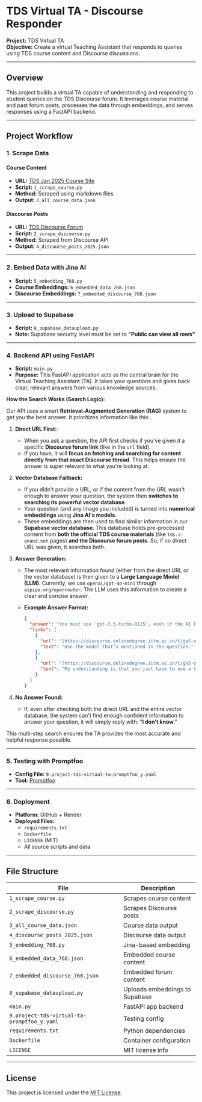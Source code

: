 # TDS Virtual TA - Discourse Responder

**Project:** TDS Virtual TA  
**Objective:** Create a virtual Teaching Assistant that responds to queries using TDS course content and Discourse discussions.

---

## Overview

This project builds a virtual TA capable of understanding and responding to student queries on the TDS Discourse forum. It leverages course material and past forum posts, processes the data through embeddings, and serves responses using a FastAPI backend.

---

## Project Workflow

### 1. Scrape Data

#### Course Content
- **URL:** [TDS Jan 2025 Course Site](https://tds.s-anand.net/#/2025-01/)
- **Script:** `1_scrape_course.py`
- **Method:** Scraped using markdown files
- **Output:** `3_all_course_data.json`

#### Discourse Posts
- **URL:** [TDS Discourse Forum](https://discourse.onlinedegree.iitm.ac.in/c/courses/tds-kb/34)
- **Script:** `2_scrape_discourse.py`
- **Method:** Scraped from Discourse API
- **Output:** `4_discourse_posts_2025.json`

---

### 2. Embed Data with Jina AI

- **Script:** `5_embedding_768.py`
- **Course Embeddings:** `6_embedded_data_768.json`
- **Discourse Embeddings:** `7_embedded_discourse_768.json`

---

### 3. Upload to Supabase

- **Script:** `8_supabase_dataupload.py`
- **Note:** Supabase security level must be set to **"Public can view all rows"**

---

### 4. Backend API using FastAPI

* **Script:** `main.py`
* **Purpose:** This FastAPI application acts as the central brain for the Virtual Teaching Assistant (TA). It takes your questions and gives back clear, relevant answers from various knowledge sources.

**How the Search Works (Search Logic):**

Our API uses a smart **Retrieval-Augmented Generation (RAG)** system to get you the best answer. It prioritizes information like this:

1.  **Direct URL First:**
    * When you ask a question, the API first checks if you've given it a specific **Discourse forum link** (like in the `url` field).
    * If you have, it will **focus on fetching and searching for content directly from that exact Discourse thread**. This helps ensure the answer is super relevant to what you're looking at.

2.  **Vector Database Fallback:**
    * If you didn't provide a URL, or if the content from the URL wasn't enough to answer your question, the system then **switches to searching its powerful vector database**.
    * Your question (and any image you included) is turned into **numerical embeddings** using **Jina AI's models**.
    * These embeddings are then used to find similar information in our **Supabase vector database**. This database holds pre-processed content from **both the official TDS course materials** (like `tds.s-anand.net` pages) **and the Discourse forum posts**. So, if no direct URL was given, it searches both.

3.  **Answer Generation:**
    * The most relevant information found (either from the direct URL or the vector database) is then given to a **Large Language Model (LLM)**. Currently, we use `openai/gpt-4o-mini` through `aipipe.org/openrouter`. The LLM uses this information to create a clear and concise answer.

    * **Example Answer Format:**
        ```json
        {
          "answer": "You must use `gpt-3.5-turbo-0125`, even if the AI Proxy only supports `gpt-4o-mini`. Use the OpenAI API directly for this question.",
          "links": [
            {
              "url": "[https://discourse.onlinedegree.iitm.ac.in/t/ga5-question-8-clarification/155939/4](https://discourse.onlinedegree.iitm.ac.in/t/ga5-question-8-clarification/155939/4)",
              "text": "Use the model that’s mentioned in the question."
            },
            {
              "url": "[https://discourse.onlinedegree.iitm.ac.in/t/ga5-question-8-clarification/155939/3](https://discourse.onlinedegree.iitm.ac.in/t/ga5-question-8-clarification/155939/3)",
              "text": "My understanding is that you just have to use a tokenizer, similar to what Prof. Anand used, to get the number of tokens and multiply that by the given rate."
            }
          ]
        }
        ```

4.  **No Answer Found:**
    * If, even after checking both the direct URL and the entire vector database, the system can't find enough confident information to answer your question, it will simply reply with: "**I don't know**."

This multi-step search ensures the TA provides the most accurate and helpful response possible.

---

### 5. Testing with Promptfoo

- **Config File:** `9.project-tds-virtual-ta-promptfoo_y.yaml`
- **Tool:** [Promptfoo](https://github.com/promptfoo/promptfoo)

---

### 6. Deployment

- **Platform:** GitHub + Render
- **Deployed Files:**
  - `requirements.txt`
  - `Dockerfile`
  - `LICENSE` (MIT)
  - All source scripts and data

---

## File Structure

| File | Description |
|------|-------------|
| `1_scrape_course.py` | Scrapes course content |
| `2_scrape_discourse.py` | Scrapes Discourse posts |
| `3_all_course_data.json` | Course data output |
| `4_discourse_posts_2025.json` | Discourse data output |
| `5_embedding_768.py` | Jina-based embedding |
| `6_embedded_data_768.json` | Embedded course content |
| `7_embedded_discourse_768.json` | Embedded forum content |
| `8_supabase_dataupload.py` | Uploads embeddings to Supabase |
| `main.py` | FastAPI app backend |
| `9.project-tds-virtual-ta-promptfoo_y.yaml` | Testing config |
| `requirements.txt` | Python dependencies |
| `Dockerfile` | Container configuration |
| `LICENSE` | MIT license info |

---

## License
This project is licensed under the [MIT License](LICENSE).
